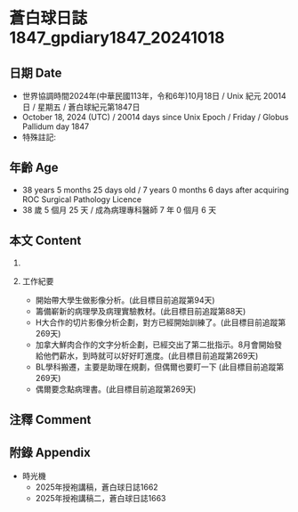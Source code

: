 [_metadata_:encoding]: - "utf-8"
[_metadata_:language]: - "zh-Hant-TW"
[_metadata_:fileformat]: - "markdown"
[_metadata_:MIME_type]: - "text/plain"
[_metadata_:markdown_version]: - "commonmark version 0.30"
[_metadata_:markdown_spec]: - "https://spec.commonmark.org/0.30/"

# 蒼白球日誌1847_gpdiary1847_20241018 #

## 日期 Date ##

* 世界協調時間2024年(中華民國113年，令和6年)10月18日 / Unix 紀元 20014 日 / 星期五 / 蒼白球紀元第1847日
* October 18, 2024 (UTC) / 20014 days since Unix Epoch / Friday / Globus Pallidum day 1847
* 特殊註記:

## 年齡 Age ##

* 38 years 5 months 25 days old / 7 years 0 months 6 days after acquiring ROC Surgical Pathology Licence
* 38 歲 5 個月 25 天 / 成為病理專科醫師 7 年 0 個月 6 天

## 本文 Content ##

1. 

2. 工作紀要

    - 開始帶大學生做影像分析。(此目標目前追蹤第94天)
    - 籌備嶄新的病理學及病理實驗教材。(此目標目前追蹤第88天)
    - H大合作的切片影像分析企劃，對方已經開始訓練了。(此目標目前追蹤第269天)
    - 加拿大鮮肉合作的文字分析企劃，已經交出了第二批指示。8月會開始發給他們薪水，到時就可以好好盯進度。(此目標目前追蹤第269天)
    - BL學科搬遷，主要是助理在規劃，但偶爾也要盯一下 (此目標目前追蹤第269天)
    - 偶爾要念點病理書。(此目標目前追蹤第269天)

## 注釋 Comment ##


## 附錄 Appendix ##

* 時光機
    - 2025年授袍講稿，蒼白球日誌1662
    - 2025年授袍講稿二，蒼白球日誌1663

